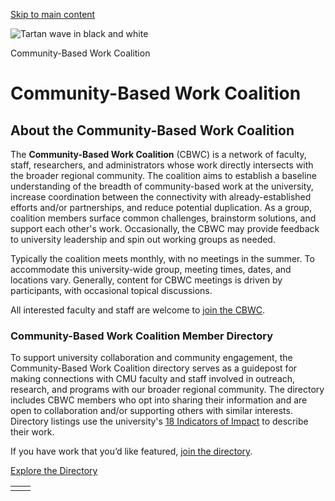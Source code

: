 [Skip to main content](https://www.cmu.edu/regional-impact/work-coalition#main-content)

![Tartan wave in black and white](https://www.cmu.edu/sites/default/files/styles/large_hero_1920x1080/public/2025-06/hero-bg-tartan.jpg.webp?itok=HdCTOtvh)

Community-Based Work Coalition

# Community-Based Work Coalition

## About the Community-Based Work Coalition

The **Community-Based Work Coalition** (CBWC) is a network of faculty, staff, researchers, and administrators whose work directly intersects with the broader regional community. The coalition aims to establish a baseline understanding of the breadth of community-based work at the university, increase coordination between the connectivity with already-established efforts and/or partnerships, and reduce potential duplication. As a group, coalition members surface common challenges, brainstorm solutions, and support each other's work. Occasionally, the CBWC may provide feedback to university leadership and spin out working groups as needed.

Typically the coalition meets monthly, with no meetings in the summer. To accommodate this university-wide group, meeting times, dates, and locations vary. Generally, content for CBWC meetings is driven by participants, with occasional topical discussions.

All interested faculty and staff are welcome to [join the CBWC](https://docs.google.com/forms/d/e/1FAIpQLSdu_6SPzLk-BLbcMC0wwMa4FlMh4xz4eCYYvN1CKGbGt3pVAw/viewform).

### Community-Based Work Coalition Member Directory

To support university collaboration and community engagement, the Community-Based Work Coalition directory serves as a guidepost for making connections with CMU faculty and staff involved in outreach, research, and programs with our broader regional community. The directory includes CBWC members who opt into sharing their information and are open to collaboration and/or supporting others with similar interests. Directory listings use the university's [18 Indicators of Impact](https://live-cmu-flagship-main.pantheonsite.io/sites/default/files/2025-06/indicators-vertical-jpeg.pdf) to describe their work.

If you have work that you’d like featured, [join the directory](https://docs.google.com/forms/d/e/1FAIpQLSf1CWJZGEOm3Ql80gY2MIc7HOa0VJA6PIpEaz0fC_CMdc6tGw/viewform).

[Explore the Directory](https://www.cmu.edu/regional-impact/work-coalition-directory)

|     |     |
| --- | --- |
|  |  |
